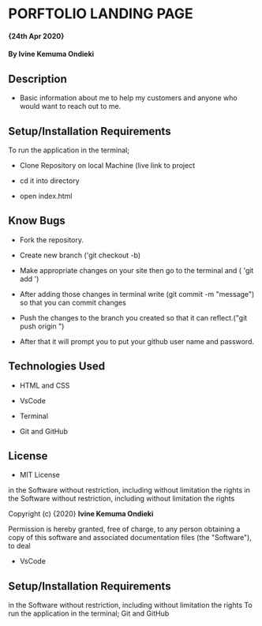# PORFTOLIO LANDING PAGE
####  {24th Apr 2020}

#### By **Ivine Kemuma Ondieki**

## Description

- Basic information about me to help my customers and anyone who would want to reach out to me.

## Setup/Installation Requirements

 To run the application in the terminal;

* Clone Repository on local Machine (live link to project

* cd it into directory

* open index.html

## Know Bugs

- Fork the repository.

- Create new branch ('git checkout -b)

- Make appropriate changes on your site then go to the terminal and ( 'git add <file name>')

- After adding those changes in terminal write (git commit -m "message") so that you can commit changes

- Push the changes to the branch you created so that it can reflect.("git push origin <branch name>")

- After that it will prompt you to put your github user name and password.

## Technologies Used

- HTML and CSS

- VsCode

- Terminal

- Git and GitHub

## License

* MIT License

in the Software without restriction, including without limitation the rights
in the Software without restriction, including without limitation the rights
 
 Copyright (c) {2020} **Ivine Kemuma Ondieki**
 
Permission is hereby granted, free of charge, to any person obtaining a copy
of this software and associated documentation files (the "Software"), to deal
- VsCode

## Setup/Installation Requirements

   in the Software without restriction, including without limitation the rights
     To run the application in the terminal;
         Git and GitHub